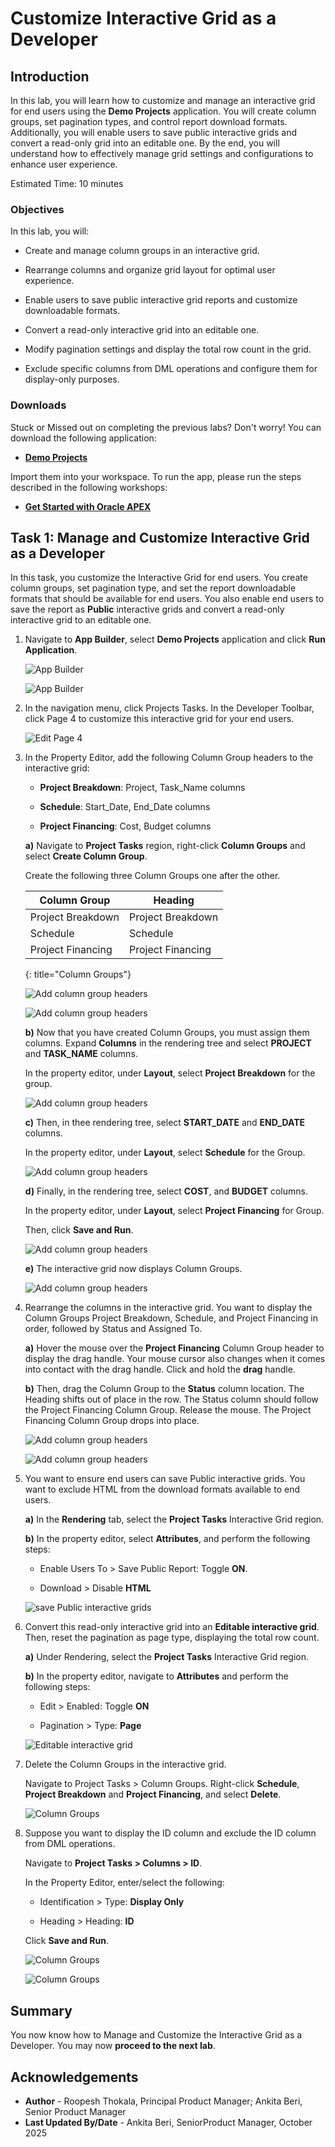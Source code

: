 # Customize Interactive Grid as a Developer

## Introduction

In this lab, you will learn how to customize and manage an interactive grid for end users using the **Demo Projects** application. You will create column groups, set pagination types, and control report download formats. Additionally, you will enable users to save public interactive grids and convert a read-only grid into an editable one. By the end, you will understand how to effectively manage grid settings and configurations to enhance user experience.

Estimated Time: 10 minutes

### Objectives

In this lab, you will:

- Create and manage column groups in an interactive grid.

- Rearrange columns and organize grid layout for optimal user experience.

- Enable users to save public interactive grid reports and customize downloadable formats.

- Convert a read-only interactive grid into an editable one.

- Modify pagination settings and display the total row count in the grid.

- Exclude specific columns from DML operations and configure them for display-only purposes.

### Downloads

Stuck or Missed out on completing the previous labs? Don't worry! You can download the following application:

- **[Demo Projects](https://c4u04.objectstorage.us-ashburn-1.oci.customer-oci.com/p/EcTjWk2IuZPZeNnD_fYMcgUhdNDIDA6rt9gaFj_WZMiL7VvxPBNMY60837hu5hga/n/c4u04/b/livelabsfiles/o/labfiles%2Fdemo-projects-hol5.sql)**

Import them into your workspace. To run the app, please run the steps described in the following workshops:

- **[Get Started with Oracle APEX](https://livelabs.oracle.com/pls/apex/r/dbpm/livelabs/run-workshop?p210_wid=3509)**

## Task 1: Manage and Customize Interactive Grid as a Developer

In this task, you customize the Interactive Grid for end users. You create column groups, set pagination type, and set the report downloadable formats that should be available for end users. You also enable end users to save the report as **Public** interactive grids and convert a read-only interactive grid to an editable one.

1. Navigate to **App Builder**, select **Demo Projects** application and click **Run Application**.

    ![App Builder](./images/select-demo-projects-app.png " ")

    ![App Builder](./images/run-demo-projects-app.png " ")

2. In the navigation menu, click Projects Tasks. In the Developer Toolbar, click Page 4 to customize this interactive grid for your end users.

    ![Edit Page 4](./images/click-page.png " ")

3. In the Property Editor, add the following Column Group headers to the interactive grid:

    - **Project Breakdown**: Project, Task_Name columns

    - **Schedule**: Start\_Date, End\_Date columns

    - **Project Financing**: Cost, Budget columns

    **a)** Navigate to **Project Tasks** region, right-click **Column Groups** and select **Create Column Group**.

    Create the following three Column Groups one after the other.

    | Column Group          | Heading       |
    | --------------------- | ----------- |
    | Project Breakdown  | Project Breakdown |
    | Schedule | Schedule |
    | Project Financing | Project Financing |
    {: title="Column Groups"}

    ![Add column group headers](./images/create-column-group.png " ")

    ![Add column group headers](./images/reate-column-group1.png " ")

    **b)** Now that you have created Column Groups, you must assign them columns. Expand **Columns** in the rendering tree and select **PROJECT** and **TASK_NAME** columns.

    In the property editor, under **Layout**, select **Project Breakdown** for the group.

    ![Add column group headers](./images/create-column-group2.png " ")

    **c)** Then, in thee rendering tree, select **START\_DATE** and **END\_DATE** columns.

    In the property editor, under **Layout**, select **Schedule** for the Group.

    ![Add column group headers](./images/select-schedule-group11.png " ")

    **d)** Finally, in the rendering tree, select **COST**, and **BUDGET** columns.

    In the property editor, under **Layout**, select **Project Financing** for Group.

    Then, click **Save and Run**.

    ![Add column group headers](./images/select-financing-group11.png " ")

    **e)** The interactive grid now displays Column Groups.

    ![Add column group headers](./images/display-groups11.png " ")

4. Rearrange the columns in the interactive grid. You want to display the Column Groups Project Breakdown, Schedule, and Project Financing in order, followed by Status and Assigned To.

    **a)** Hover the mouse over the **Project Financing** Column Group header to display the drag handle. Your mouse cursor also changes when it comes into contact with the drag handle. Click and hold the **drag** handle.

    **b)** Then, drag the Column Group to the **Status** column location. The Heading shifts out of place in the row. The Status column should follow the Project Financing Column Group. Release the mouse. The Project Financing Column Group drops into place.

    ![Add column group headers](./images/rearrange-column11.png " ")

    ![Add column group headers](./images/rearrange-column12.png " ")

5. You want to ensure end users can save Public interactive grids. You want to exclude HTML from the download formats available to end users.

    **a)** In the **Rendering** tab, select the **Project Tasks** Interactive Grid region.

    **b)** In the property editor, select **Attributes**, and perform the following steps:

    - Enable Users To > Save Public Report: Toggle **ON**.

    - Download > Disable **HTML**

    ![save Public interactive grids](./images/enbale-public-reports11.png " ")

6. Convert this read-only interactive grid into an **Editable interactive grid**. Then, reset the pagination as page type, displaying the total row count.

    **a)** Under Rendering, select the **Project Tasks** Interactive Grid region.

    **b)** In the property editor, navigate to **Attributes** and perform the following steps:

    - Edit > Enabled: Toggle **ON**

    - Pagination > Type: **Page**

    ![Editable interactive grid](./images/edit-enabled11.png " ")

7. Delete the Column Groups in the interactive grid.

    Navigate to Project Tasks > Column Groups. Right-click **Schedule**, **Project Breakdown** and **Project Financing**, and select **Delete**.

    ![Column Groups](./images/delete-column-group11.png " ")

8. Suppose you want to display the ID column and exclude the ID column from DML operations.

    Navigate to **Project Tasks > Columns > ID**.

    In the Property Editor, enter/select the following:

    - Identification > Type: **Display Only**

    - Heading > Heading: **ID**

    Click **Save and Run**.

    ![Column Groups](./images/set-id-col-attributes.png " ")

    ![Column Groups](./images/run-ig.png " ")

## Summary

You now know how to Manage and Customize the Interactive Grid as a Developer. You may now **proceed to the next lab**.

## Acknowledgements

- **Author** - Roopesh Thokala, Principal Product Manager; Ankita Beri, Senior Product Manager
- **Last Updated By/Date** - Ankita Beri, SeniorProduct Manager, October 2025
